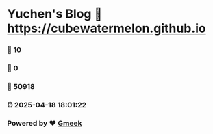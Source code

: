 # Yuchen's Blog :link: https://cubewatermelon.github.io 
### :page_facing_up: [10](https://cubewatermelon.github.io/tag.html) 
### :speech_balloon: 0 
### :hibiscus: 50918 
### :alarm_clock: 2025-04-18 18:01:22 
### Powered by :heart: [Gmeek](https://github.com/Meekdai/Gmeek)
